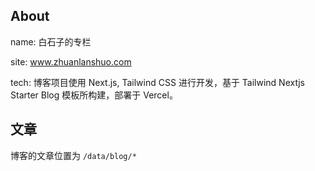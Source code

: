 ## About

name: 白石子的专栏

site: www.zhuanlanshuo.com

tech: 博客项目使用 Next.js, Tailwind CSS 进行开发，基于 Tailwind Nextjs Starter Blog 模板所构建，部署于 Vercel。

## 文章

博客的文章位置为 `/data/blog/*`
